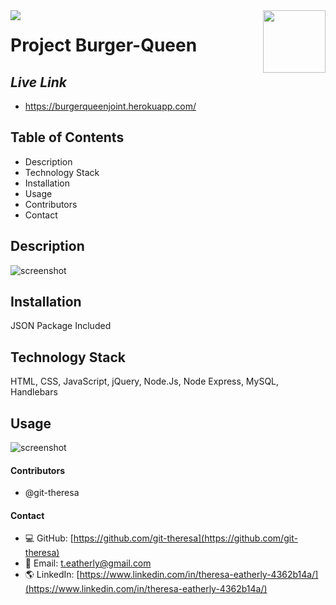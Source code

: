 <img align="left" src= "https://img.shields.io/badge/License-MIT-green">

<img align="right" width="100" height="100" src="https://avatars2.githubusercontent.com/u/57425164?v=4">

 
#   
 
  # **Project** Burger-Queen
  
  ##  **_Live Link_** 
  * https://burgerqueenjoint.herokuapp.com/
  
  ##  **Table of Contents**
  * Description
  * Technology Stack
  * Installation
  * Usage
  * Contributors
  * Contact
  
  ##  **Description**
 

 <img   src="assets/png" alt="screenshot" />
 

  ## **Installation**
  JSON Package Included
 
  ## **Technology Stack**
 HTML, CSS, JavaScript, jQuery, Node.Js, Node Express, MySQL, Handlebars

  ##  **Usage**

 

<img   src="assets/" alt="screenshot" />



  #### **Contributors** 
* @git-theresa

#### **Contact**
* :computer:  GitHub: [https://github.com/git-theresa](https://github.com/git-theresa) 
* :e-mail:  Email: [t.eatherly@gmail.com](t.eatherly@gmail.com)
* :earth_americas:  LinkedIn: [https://www.linkedin.com/in/theresa-eatherly-4362b14a/](https://www.linkedin.com/in/theresa-eatherly-4362b14a/)
